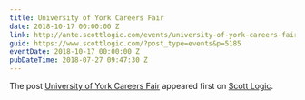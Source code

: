```yaml
---
title: University of York Careers Fair
date: 2018-10-17 00:00:00 Z
link: http://ante.scottlogic.com/events/university-of-york-careers-fair/
guid: https://www.scottlogic.com/?post_type=events&p=5185
eventDate: 2018-10-17 00:00:00 Z
pubDateTime: 2018-07-27 09:47:30 Z
---
```


<p>The post <a rel="nofollow" href="http://ante.scottlogic.com/events/university-of-york-careers-fair/">University of York Careers Fair</a> appeared first on <a rel="nofollow" href="http://ante.scottlogic.com">Scott Logic</a>.</p>